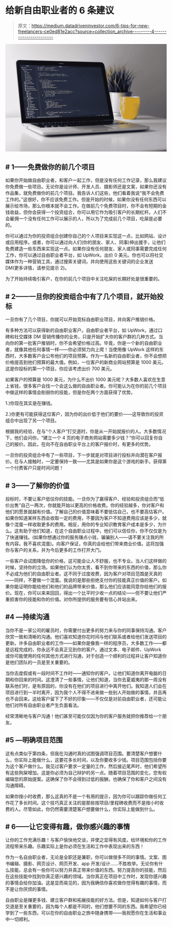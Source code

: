 # 给新自由职业者的 6 条建议

> 原文：<https://medium.datadriveninvestor.com/6-tips-for-new-freelancers-ce0ed81e2acc?source=collection_archive---------4----------------------->

![](img/09bbde56284b20da835f6517ba3ded82.png)

## # 1——免费做你的前几个项目

如果你开始做自由职业者，和客户一起工作，但是没有任何工作记录，那么我建议你免费做一些项目。无论你是设计师、开发人员、摄影师还是文案，如果你还没有作品集，就免费做你的前几个项目。我告诉人们这些，他们看着我说“我不会免费工作的。”这很好，你不应该免费工作。但是开始的时候，如果你没有任何东西可以展示给市场，那么你根本就不会工作。在做前几个免费项目时，你不会有短期的金钱收益，但你会获得一个投资组合，你可以用它作为吸引客户的长期杠杆。人们不会雇佣一个没有任何工作可以展示的人，所以为了完成前几个项目，吃屎是必要的。

你可以通过为你的投资组合创建你自己的个人项目来实现这一点，比如网站、设计或应用程序。或者，你可以通过向人们(你的朋友、家人、同事)伸出援手，让他们免费建造一些东西来实现这一点。如果你没有任何朋友、家人或同事需要完成任何工作，你可以通过自由职业者平台，如 UpWork，出价 0 美元。你也可以将社交媒体作为一种营销工具，通过搜索关键词，并向使用这些关键词的企业发送 DM(更多详情，请参见提示 2)。

为了开始持续吸引客户，在你的前几个项目中关注吃屎的长期好处是很重要的。

## # 2——一旦你的投资组合中有了几个项目，就开始投标

一旦你有了几个项目，你就可以开始竞标自由职业项目，并向客户推销价格。

有多种方法可以获得新的自由职业客户。自由职业者平台，如 UpWork，通过口碑和社交媒体 DM 营销传播你的业务，只是开始扩大你的客户群的几种方式。当向你的第一批客户推销时，你不会希望价格过高。毕竟，你是一个新的自由职业者，就像其他任何事情一样——你必须努力向上爬！当使用像 UpWork 这样的东西时，大多数客户会公布他们的项目预算。作为一名新的自由职业者，你不会想把价格提高到他们预算的最大值。例如，一位客户的新商业网站预算是 1000 美元。这是你投标的第一个项目，你应该考虑出价 700 美元。

如果客户的预算是 1000 美元，为什么不出价 1000 美元呢？大多数人喜欢在生意上省钱，很多客户会找一个会这么做的自由职业者。你可能认为在你的前几个项目中做这样的事情会削弱你的技能，但是你在两个方面获得了优势。

1.)你现在其实是在赚钱。

2.)你更有可能获得这位客户，因为你的出价低于他们的要价——这导致你的投资组合中出现了另一个项目。

根据我的经验，在与“个人客户”打交道时，你是从一开始就报价的人。大多数情况下，他们会问你，“建立一个 4 页的电子商务网站需要多少钱？”你可以回复你自己的报价。因此，在向不在自由职业平台上的客户报价时，有更多的优势。

一旦你的投资组合中有了一些项目，下一步就是对项目进行投标并向潜在客户报价。在与人接触时，一定要保持一致——尤其是如果你是这个游戏的新手。获得第一个付费客户只是时间问题！

## # 3——了解你的价值

投标时，不要让客户低估你的技能。一旦你为了赢得客户、经验和投资组合而“低价出售”自己一两次，你就能开始以更高的价格收费。你的经验越多，你对客户和他们的愿景就越有价值。了解自己的价值意味着不要低估自己，也不要高估客户。如果你知道某样东西会收取一定的费用，不要因为客户不知道费用应该是多少，就像个混蛋一样收取更多的费用。相反，用你的专业知识教育客户成本是多少，为什么。这有助于他们知道，在这个自由职业过程中，他们可以信任你，你不仅仅是为了快速赚钱。(如果你想通过你的服务赚点小钱，骗骗别人——请不要关注我的所有内容。我不喜欢混蛋)。向客户保证，你真的会给他们带来商业价值。这将加强你与客户的关系，并为今后更多的工作打开大门。

一些客户会试图降低你的价格，这可能会让人不舒服，也不专业。当人们这样做的时候，坚持你的立场。如果他们认为你太贵，看不到你带来的东西的价值，那么你不必成为他们的自由职业者。这不同于过度收费，因为客户对项目范围是天真的——同样，不要做一个混蛋。我说的是那些拒绝支付你的技能真正价值的客户。如果你能证明你能给他们和他们的品牌带来价值，那么他们应该能同意你给他们的报价。现在，你可以来来回回，得出一个比平时少收一点的结论——但不要让他们严重损害你的技能和你的价值。对你所提供的服务要有信心并站出来。

## #4 —持续沟通

当你不是一家公司的雇员时，你需要付出更多的努力来与你的同事保持沟通。客户欣赏一致和清晰的沟通。他们喜欢知道你花时间与他们联系或者给他们发送项目的更新。许多自由职业者的工作——如果你是像我一样的程序员，大多数工作——都是远程完成的，你永远不会真正见到你的客户。通过文本、电子邮件、UpWork 或你可能使用的任何其他方式进行沟通，对于创造一个顺利的过程并让客户知道你是他们团队的一员是至关重要的。

当你去度假或有一段时间不工作时——通知你的客户。让他们知道你离开电脑的日期和你回来的时间。这澄清了一些事情，让他们知道，当你去夏威夷的那一周没有联系他们时，是有原因的，你没有在他们的项目进行中离开他们。我知道人们会在项目进行到一半时离开，因为我个人不得不进来做一些别人开始做的事情，并且再也不会回来。这给客户留下了不好的印象——不仅仅是对前自由职业者，还可能让他们对所有自由职业者产生负面看法。

经常清晰地与客户沟通！他们甚至可能仅仅因为你的客户服务就把你推荐给一个朋友。

## #5 —明确项目范围

这有点类似于第四条，但我在沟通时真的试图强调项目范围。要清楚客户想要什么，你实际上能做什么，这要花多长时间，以及你要收多少钱。项目范围包括你要为这个客户做什么。我见过客户要求一定量的工作，然后接近尾声时，他们希望所有这些狗屎增加。这是你必须为自己辩护的另一点。随着项目范围的变化，您有权编辑您的原始提案。这确保了你不会得到过低的报酬，也确保了你和客户之间没有沟通障碍。

如果你按小时收费，那么这真的不是一个有用的提示，因为你可以跟踪你做任何工作花了多长时间。这个技巧真正关注的是那些按项目/里程碑收费而不是按小时收费的人。尽管如此，你仍然需要清楚客户想要做什么，你实际上能做到什么。

## # 6——让它变得有趣，做你感兴趣的事情

让你的工作充满乐趣！与客户愉快地交谈，并使之显得有风度。给环境和你的工作流程带来乐趣。乐趣实际上是你必须在生活和工作中表现出来的东西！

作为一名自由职业者，无论是全职还是兼职，你可以做很多不同的事情。文案、图书编辑、摄影、网页设计、网页开发、app 开发/设计……不胜枚举。无论你有什么技能，总会有一些你可以努力并真正带来价值的东西。努力提高你的技能，然后在这些技能中找到你真正感兴趣的领域。当你真正在项目中工作时，发现你感兴趣的事情会给你加油。这是显而易见的，因为我确信你喜欢做你觉得有趣的事情，而不是让你厌烦的事情。

自由职业是赚更多钱、建立客户群和拓展技能的好方法。但是，知道如何与客户打交道是至关重要的，因为每个人都是不同的，他们想要不同的东西。我希望你已经学到了一些东西，可以在你的自由职业之旅中随身携带——我祝愿你在生活和事业中一切顺利。